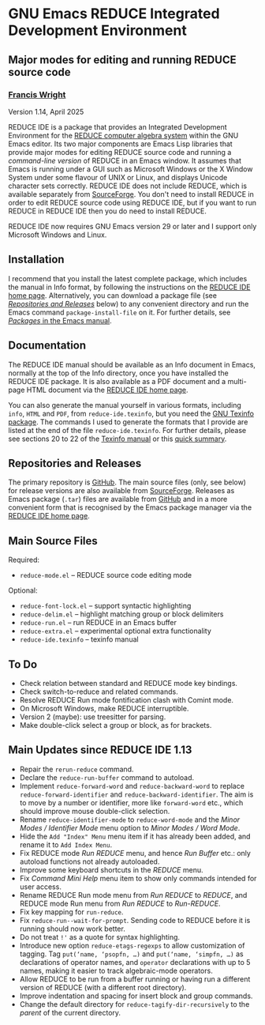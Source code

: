 # GNU Emacs REDUCE Integrated Development Environment #

## Major modes for editing and running REDUCE source code ##

### [Francis Wright](https://sites.google.com/site/fjwcentaur) ###

Version 1.14, April 2025

REDUCE IDE is a package that provides an Integrated Development Environment for the [REDUCE computer algebra system](https://reduce-algebra.sourceforge.io/) within the GNU Emacs editor.  Its two major components are Emacs Lisp libraries that provide major modes for editing REDUCE source code and running a *command-line version* of REDUCE in an Emacs window.  It assumes that Emacs is running under a GUI such as Microsoft Windows or the X Window System under some flavour of UNIX or Linux, and displays Unicode character sets correctly.  REDUCE IDE does not include REDUCE, which is available separately from [SourceForge](https://sourceforge.net/projects/reduce-algebra/).  You don't need to install REDUCE in order to edit REDUCE source code using REDUCE IDE, but if you want to run REDUCE in REDUCE IDE then you do need to install REDUCE.

REDUCE IDE now requires GNU Emacs version 29 or later and I support only Microsoft Windows and Linux.

## Installation ##

I recommend that you install the latest complete package, which includes the manual in Info format, by following the instructions on the [REDUCE IDE home page](https://reduce-algebra.sourceforge.io/reduce-ide/).  Alternatively, you can download a package file (see [*Repositories and Releases*](#repositories-and-releases) below) to any convenient directory and run the Emacs command `package-install-file` on it.  For further details, see [*Packages* in the Emacs manual](https://www.gnu.org/software/emacs/manual/html_node/emacs/Packages.html).

## Documentation ##

The REDUCE IDE manual should be available as an Info document in Emacs, normally at the top of the Info directory, once you have installed the REDUCE IDE package.  It is also available as a PDF document and a multi-page HTML document via the [REDUCE IDE home page](https://reduce-algebra.sourceforge.io/reduce-ide/).

You can also generate the manual yourself in various formats, including `info`, `HTML` and `PDF`, from `reduce-ide.texinfo`, but you need the [GNU Texinfo package](https://www.gnu.org/software/texinfo/).  The commands I used to generate the formats that I provide are listed at the end of the file `reduce-ide.texinfo`.  For further details, please see sections 20 to 22 of the [Texinfo manual](https://www.gnu.org/software/texinfo/manual/texinfo/) or this [quick summary](https://en.wikipedia.org/wiki/Texinfo).

## Repositories and Releases ##

The primary repository is [GitHub](https://github.com/fjwright/REDUCE-IDE).  The main source files (only, see below) for release versions are also available from [SourceForge](https://sourceforge.net/p/reduce-algebra/code/HEAD/tree/trunk/generic/emacs/).  Releases as Emacs package (`.tar`) files are available from [GitHub](https://github.com/fjwright/REDUCE-IDE/releases) and in a more convenient form that is recognised by the Emacs package manager via the [REDUCE IDE home page](https://reduce-algebra.sourceforge.io/reduce-ide/).

## Main Source Files ##

Required:

* `reduce-mode.el`  &ndash;  REDUCE source code editing mode

Optional:

* `reduce-font-lock.el`  &ndash;  support syntactic highlighting
* `reduce-delim.el`  &ndash;  highlight matching group or block delimiters
* `reduce-run.el`  &ndash;  run REDUCE in an Emacs buffer
* `reduce-extra.el`  &ndash;  experimental optional extra functionality
* `reduce-ide.texinfo`  &ndash;  texinfo manual

## To Do ##

* Check relation between standard and REDUCE mode key bindings.
* Check switch-to-reduce and related commands.
* Resolve REDUCE Run mode fontification clash with Comint mode.
* On Microsoft Windows, make REDUCE interruptible.
* Version 2 (maybe): use treesitter for parsing.
* Make double-click select a group or block, as for brackets.

## Main Updates since REDUCE IDE 1.13 ##

* Repair the `rerun-reduce` command.
* Declare the `reduce-run-buffer` command to autoload.
* Implement `reduce-forward-word` and `reduce-backward-word` to replace `reduce-forward-identifier` and `reduce-backward-identifier`.  The aim is to move by a number or identifier, more like `forward-word` etc., which should improve mouse double-click selection.
* Rename `reduce-identifier-mode` to `reduce-word-mode` and the _Minor Modes / Identifier Mode_ menu option to _Minor Modes / Word Mode_.
* Hide the `Add "Index" Menu` menu item if it has already been added, and rename it to `Add Index Menu`.
* Fix REDUCE mode _Run REDUCE_ menu, and hence _Run Buffer_ etc.: only autoload functions not already autoloaded.
* Improve some keyboard shortcuts in the _REDUCE_ menu.
* Fix _Command Mini Help_ menu item to show only commands intended for user access.
* Rename REDUCE Run mode menu from _Run REDUCE_ to _REDUCE_, and REDUCE mode Run menu from _Run REDUCE_ to _Run-REDUCE_.
* Fix key mapping for `run-reduce`.
* Fix `reduce-run--wait-for-prompt`.  Sending code to REDUCE before it is running should now work better.
* Do not treat `!'` as a quote for syntax highlighting.
* Introduce new option `reduce-etags-regexps` to allow customization of tagging.  Tag `put(‘name, ‘psopfn, …)` and `put(‘name, ‘simpfn, …)` as declarations of operator names, and `operator` declarations with up to 5 names, making it easier to track algebraic-mode operators.
* Allow REDUCE to be run from a buffer running or having run a different version of REDUCE (with a different root directory).
* Improve indentation and spacing for insert block and group commands.
* Change the default directory for `reduce-tagify-dir-recursively` to the _parent_ of the current directory.

<!-- Local Variables: -->
<!-- fill-column: 1000 -->
<!-- eval: (auto-fill-mode -1) -->
<!-- eval: (visual-line-mode 1) -->
<!-- eval: (visual-wrap-prefix-mode 1) -->
<!-- End: -->
